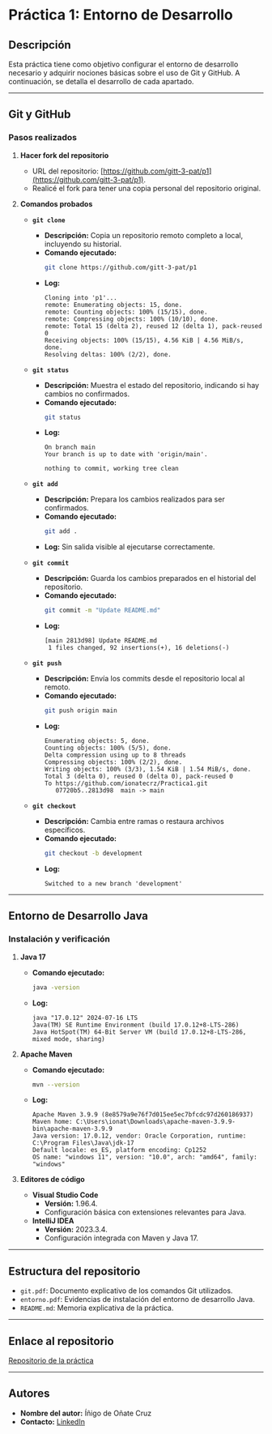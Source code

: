 # Práctica 1: Entorno de Desarrollo

## Descripción
Esta práctica tiene como objetivo configurar el entorno de desarrollo necesario y adquirir nociones básicas sobre el uso de Git y GitHub. A continuación, se detalla el desarrollo de cada apartado.

---

## Git y GitHub

### Pasos realizados

1. **Hacer fork del repositorio**
   - URL del repositorio: [https://github.com/gitt-3-pat/p1](https://github.com/gitt-3-pat/p1).
   - Realicé el fork para tener una copia personal del repositorio original.

2. **Comandos probados**

   - **`git clone`**
     - **Descripción:** Copia un repositorio remoto completo a local, incluyendo su historial.
     - **Comando ejecutado:**
       ```bash
       git clone https://github.com/gitt-3-pat/p1
       ```
     - **Log:**
       ```
       Cloning into 'p1'...
       remote: Enumerating objects: 15, done.
       remote: Counting objects: 100% (15/15), done.
       remote: Compressing objects: 100% (10/10), done.
       remote: Total 15 (delta 2), reused 12 (delta 1), pack-reused 0
       Receiving objects: 100% (15/15), 4.56 KiB | 4.56 MiB/s, done.
       Resolving deltas: 100% (2/2), done.
       ```

   - **`git status`**
     - **Descripción:** Muestra el estado del repositorio, indicando si hay cambios no confirmados.
     - **Comando ejecutado:**
       ```bash
       git status
       ```
     - **Log:**
       ```
       On branch main
       Your branch is up to date with 'origin/main'.

       nothing to commit, working tree clean
       ```

   - **`git add`**
     - **Descripción:** Prepara los cambios realizados para ser confirmados.
     - **Comando ejecutado:**
       ```bash
       git add .
       ```
     - **Log:** Sin salida visible al ejecutarse correctamente.

   - **`git commit`**
     - **Descripción:** Guarda los cambios preparados en el historial del repositorio.
     - **Comando ejecutado:**
       ```bash
       git commit -m "Update README.md"
       ```
     - **Log:**
       ```
       [main 2813d98] Update README.md
        1 files changed, 92 insertions(+), 16 deletions(-)
       ```

   - **`git push`**
     - **Descripción:** Envía los commits desde el repositorio local al remoto.
     - **Comando ejecutado:**
       ```bash
       git push origin main
       ```
     - **Log:**
       ```
       Enumerating objects: 5, done.
       Counting objects: 100% (5/5), done.
       Delta compression using up to 8 threads
       Compressing objects: 100% (2/2), done.
       Writing objects: 100% (3/3), 1.54 KiB | 1.54 MiB/s, done.
       Total 3 (delta 0), reused 0 (delta 0), pack-reused 0
       To https://github.com/ionatecrz/Practica1.git
          07720b5..2813d98  main -> main
       ```

   - **`git checkout`**
     - **Descripción:** Cambia entre ramas o restaura archivos específicos.
     - **Comando ejecutado:**
       ```bash
       git checkout -b development
       ```
     - **Log:**
       ```
       Switched to a new branch 'development'
       ```

---

## Entorno de Desarrollo Java

### Instalación y verificación

1. **Java 17**
   - **Comando ejecutado:**
     ```bash
     java -version
     ```
   - **Log:**
     ```
     java "17.0.12" 2024-07-16 LTS
     Java(TM) SE Runtime Environment (build 17.0.12+8-LTS-286)
     Java HotSpot(TM) 64-Bit Server VM (build 17.0.12+8-LTS-286, mixed mode, sharing)
     ```

2. **Apache Maven**
   - **Comando ejecutado:**
     ```bash
     mvn --version
     ```
   - **Log:**
     ```
     Apache Maven 3.9.9 (8e8579a9e76f7d015ee5ec7bfcdc97d260186937)
     Maven home: C:\Users\ionat\Downloads\apache-maven-3.9.9-bin\apache-maven-3.9.9
     Java version: 17.0.12, vendor: Oracle Corporation, runtime: C:\Program Files\Java\jdk-17
     Default locale: es_ES, platform encoding: Cp1252
     OS name: "windows 11", version: "10.0", arch: "amd64", family: "windows"
     ```

3. **Editores de código**
   - **Visual Studio Code**
     - **Versión:** 1.96.4.
     - Configuración básica con extensiones relevantes para Java.
   - **IntelliJ IDEA**
     - **Versión:** 2023.3.4.
     - Configuración integrada con Maven y Java 17.

---

## Estructura del repositorio

- `git.pdf`: Documento explicativo de los comandos Git utilizados.
- `entorno.pdf`: Evidencias de instalación del entorno de desarrollo Java.
- `README.md`: Memoria explicativa de la práctica.

---

## Enlace al repositorio

[Repositorio de la práctica](https://github.com/ionatecrz/Practica1)

---

## Autores

- **Nombre del autor:** Íñigo de Oñate Cruz
- **Contacto:** [LinkedIn](https://www.linkedin.com/in/%C3%AD%C3%B1igo-de-o%C3%B1ate-cruz-855b55263/)